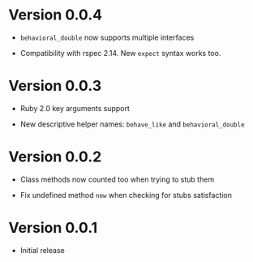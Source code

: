 # Version 0.0.4

* `behavioral_double` now supports multiple interfaces

* Compatibility with rspec 2.14. New `expect` syntax works too.

# Version 0.0.3

* Ruby 2.0 key arguments support

* New descriptive helper names: `behave_like` and `behavioral_double`

# Version 0.0.2

* Class methods now counted too when trying to stub them

* Fix undefined method `new` when checking for stubs satisfaction

# Version 0.0.1

* Initial release
